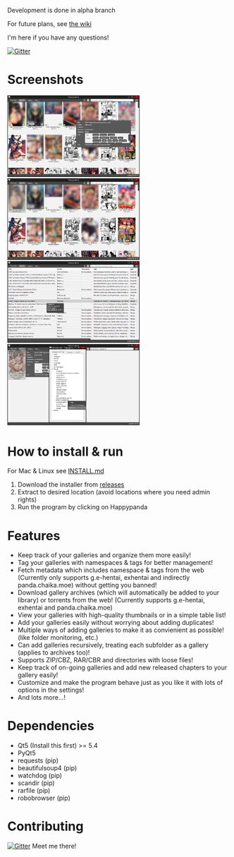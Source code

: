Development is done in alpha branch

For future plans, see [the wiki](https://github.com/Pewpews/happypanda/wiki)

I'm here if you have any questions!

[![Gitter](https://badges.gitter.im/Join%20Chat.svg)](https://gitter.im/Pewpews/happypanda?utm_source=badge&utm_medium=badge&utm_campaign=pr-badge&utm_content=badge)

# Screenshots
<img src="misc/screenshot1.png" width="300">
<img src="misc/screenshot2.png" width="300">
<img src="misc/screenshot3.png" width="300">
<img src="misc/screenshot4.png" width="300">

# How to install & run

For Mac & Linux see [INSTALL.md](INSTALL.md)

1. Download the installer from [releases](https://github.com/Pewpews/happypanda/releases)
2. Extract to desired location (avoid locations where you need admin rights)
3. Run the program by clicking on Happypanda
#

# Features
- Keep track of your galleries and organize them more easily!
- Tag your galleries with namespaces & tags for better management!
- Fetch metadata which includes namespace & tags from the web (Currently only supports g.e-hentai, exhentai and indirectly panda.chaika.moe) without getting you banned!
- Download gallery archives (which will automatically be added to your library) or torrents from the web! (Currently supports g.e-hentai, exhentai and panda.chaika.moe)
- View your galleries with high-quality thumbnails or in a simple table list!
- Add your galleries easily without worrying about adding duplicates!
- Multiple ways of adding galleries to make it as convienient as possible! (like folder monitoring, etc.)
- Can add galleries recursively, treating each subfolder as a gallery (applies to archives too)!
- Supports ZIP/CBZ, RAR/CBR and directories with loose files!
- Keep track of on-going galleries and add new released chapters to your gallery easily!
- Customize and make the program behave just as you like it with lots of options in the settings!
- And lots more...!

# Dependencies
- Qt5 (Install this first) >= 5.4
- PyQt5
- requests (pip)
- beautifulsoup4 (pip)
- watchdog (pip)
- scandir (pip)
- rarfile (pip)
- robobrowser (pip)

# Contributing
[![Gitter](https://badges.gitter.im/Join%20Chat.svg)](https://gitter.im/Pewpews/happypanda?utm_source=badge&utm_medium=badge&utm_campaign=pr-badge&utm_content=badge)
Meet me there!
